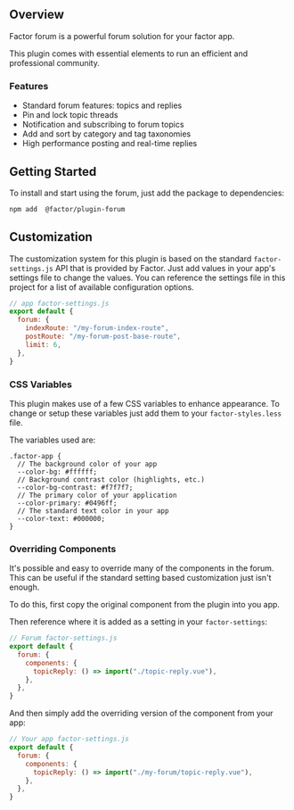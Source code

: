## Overview

Factor forum is a powerful forum solution for your factor app.

This plugin comes with essential elements to run an efficient and professional community.

### Features

- Standard forum features: topics and replies
- Pin and lock topic threads
- Notification and subscribing to forum topics
- Add and sort by category and tag taxonomies
- High performance posting and real-time replies

## Getting Started

To install and start using the forum, just add the package to dependencies:

```bash
npm add  @factor/plugin-forum
```

## Customization

The customization system for this plugin is based on the standard `factor-settings.js` API that is provided by Factor. Just add values in your app's settings file to change the values. You can reference the settings file in this project for a list of available configuration options.

```js
// app factor-settings.js
export default {
  forum: {
    indexRoute: "/my-forum-index-route",
    postRoute: "/my-forum-post-base-route",
    limit: 6,
  },
}
```

### CSS Variables

This plugin makes use of a few CSS variables to enhance appearance. To change or setup these variables just add them to your `factor-styles.less` file.

The variables used are:

```less
.factor-app {
  // The background color of your app
  --color-bg: #ffffff;
  // Background contrast color (highlights, etc.)
  --color-bg-contrast: #f7f7f7;
  // The primary color of your application
  --color-primary: #0496ff;
  // The standard text color in your app
  --color-text: #000000;
}
```

### Overriding Components

It's possible and easy to override many of the components in the forum. This can be useful if the standard setting based customization just isn't enough.

To do this, first copy the original component from the plugin into you app.

Then reference where it is added as a setting in your `factor-settings`:

```js
// Forum factor-settings.js
export default {
  forum: {
    components: {
      topicReply: () => import("./topic-reply.vue"),
    },
  },
}
```

And then simply add the overriding version of the component from your app:

```js
// Your app factor-settings.js
export default {
  forum: {
    components: {
      topicReply: () => import("./my-forum/topic-reply.vue"),
    },
  },
}
```

